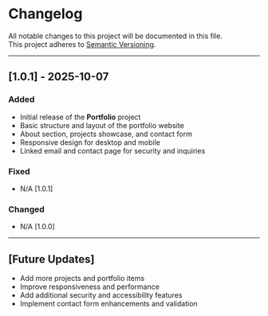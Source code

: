 # Changelog

All notable changes to this project will be documented in this file.  
This project adheres to [Semantic Versioning](https://semver.org/).

---

## [1.0.1] - 2025-10-07
### Added
- Initial release of the **Portfolio** project  
- Basic structure and layout of the portfolio website  
- About section, projects showcase, and contact form  
- Responsive design for desktop and mobile  
- Linked email and contact page for security and inquiries

### Fixed
- N/A [1.0.1]

### Changed
- N/A [1.0.0]

---

## [Future Updates]
- Add more projects and portfolio items  
- Improve responsiveness and performance  
- Add additional security and accessibility features  
- Implement contact form enhancements and validation
